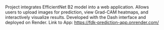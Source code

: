 Project integrates EfficientNet B2 model into a web application. Allows users to upload images for prediction, view Grad-CAM heatmaps, and interactively visualize results.
Developed with the Dash interface and deployed on Render.
Link to App: https://fdk-prediction-app.onrender.com/
